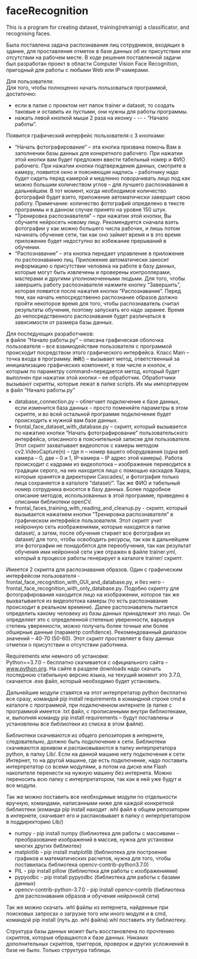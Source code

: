 # faceRecognition
This is a program for creating dataset, training(retrainig) a classificator, and recognising faces.


Была поставлена задача распознавания лиц сотрудников, входящих в здание, для проставления отметок в базе данных об их присутствии или отсутствии на рабочем месте. В ходе решения поставленной задачи был разработан проект в области Computer Vision Face Recognition, пригодный для работы с любыми Web или IP-камерами. 

Для пользователя: <br>
  Для того, чтобы полноценно начать пользоваться программой, достаточно:
  - если в папке с проектом нет папок trainer и dataset, то создать таковые и оставить их пустыми, они нужны для работы программы.
  - нажать левой кнопкой мыши 2 раза на иконку - -- - “Начало работы”. 

  Появится графический интерфейс пользователя с 3 кнопками:
  -	“Начать фотографирование” – эта кнопка призвана помочь Вам в заполнении базы данных для конкретного рабочего. При нажатии этой кнопки вам будет предложен ввести табельный номер и ФИО рабочего. При нажатии кнопки подтверждения данных, смотрите в камеру, появится окно и поясняющая надпись - работнику надо будет сидеть перед камерой и медленно поворачивать лицо под как можно большим количеством углов – для лучшего распознавания в дальнейшем. В тот момент, когда необходимое количество фотографий будет взято, приложение автоматически завершит свою работу. Примечание: количество фотографий определено в тексте программы и в данном случае принято на уровне 150 штук.
  - “Тренировка распознавателя” – при нажатии этой кнопки, Вы обучаете нейросеть новому лицу. Рекомендуется сначала взять фотографии у как можно большего числа рабочих, и лишь потом начинать обучение сети, так как оно займет время и в это время приложение будет недоступно во избежание прерываний в обучении.
  -	“Распознавание” – эта кнопка передает управление в приложение по распознаванию лиц. Приложение автоматически заносит информацию о присутствии человека на работе в базу данных, которые могут быть извлечены и проверены контроллерами, мастерами и другими уполномоченными людьми. Для того, чтобы завершить работу распознавателя нажмите кнопку “Завершить”, которая появится после нажатия кнопки “Распознавание”. Перед тем, как начать непосредственно распознание образов должно пройти некоторое время для того, чтобы распознаватель считал результаты обучения, поэтому запускать его надо заранее. Время до непосредственного распознавания будет различаться в зависимости от размера базы данных.


Для последующих разработчиков:<br>
  в файле “Начало работы.ру” – описана графическая оболочка пользователя – все взаимодействие пользователя с программой происходит посредством этого графического интерфейса. Класс Main – точка входа в программу. __init__() – вызывает метод, ответственный за инициализацию графических компонент, в том числе и кнопок, к которым по параметру command=передается метод, который будет выполнен при нажатии этой кнопки – ее обработчик. Обработчики вызывают скрипты, которые лежат в папке scripts. Их мы импортируем в файл “Начало работы.py”
  - database_connection.ру – облегчает подключение к базе данных, если изменится база данных – просто поменяйте параметры в этом скрипте, и во всей остальной программе подключение будет происходить к нужной вам базе данных.
  - frontal_face_dataset_with_database.py – скрипт, который вызывается по нажатию кнопки “Начать фотографирование” пользовательского интерфейса, описанного в пояснительной записке для пользователя. Этот скрипт захватывает видеопоток с камеры методом cv2.VideoCapture(n) – где n – номер вашего оборудования (одна веб камера – 0, две – 0 и 1, IP-камера – IP адрес этой камеры).
  Работа происходит с кадрами из видеопотока – изображение переводится в градации серого, на них находится лицо с помощью каскадов Хаара, которые хранятся в директории Cascades/, и фотография только лица сохраняется в каталоге “dataset/”. Так же ФИО и табельный номер сотрудника вносятся в базу данных. Более подробное описание методов, использованных в этой программе, приведено в описании библиотеки openCV.
  - frontal_faces_training_with_reading_and_cleanup.py - скрипт, который вызывается нажатием кнопки “Тренировка распознавателя” в графическом интерфейсе пользователя. Этот скрипт учит нейронную сеть изображениями, которые находятся в папке dataset/, а затем, после обучения стирает все фотографии из dataset/ для того, чтобы освободить ресурсы, так как в дальнейшем эти фотографии не понадобятся для переобучения, так как результат обучения ими нейронной сети уже отражен в файле trainer.yml, который в процессе работы генерирует в каталоге trainer/ скрипт.

  Имеется 2 скрипта для распознавания образов. Один с графическим интерфейсом пользователя - frontal_face_recognition_with_GUI_and_database.py, и без него - frontal_face_recognition_with_only_database.py. Подобно скрипту для фотографирования находится лицо на изображении, которое так же выхватывается из видеопотока камеры (то есть распознавание происходит в реальном времени). Далее распознаватель пытается определить какому человеку из базы данных принадлежит это лицо. Он определяет это с определенной степенью уверенности, варьируя степень уверенности, можно получать более точные или более обширные данные (параметр confidence). Рекомендованный диапазон значений – 40-70 (50-60). Этот скрипт проставляет в базу данных отметки о присутствии и отсутствии работника.

Requirements или немного об установке:<br>
  Python==3.7.0 – бесплатно скачивается с официального сайта – www.python.org.
  На сайте в разделе downloads надо скачать последнюю стабильную версию языка, на текущий момент это 3.7.0, скачается .ехе файл, который необходимо будет установить.

  Дальнейшие модули ставятся на этот интерпретатор python бесплатно все сразу, командой pip install requirements в командной строке cmd в каталоге с программой, при подключенном интернете (в папке с программой имеется .txt файл, с прописанными внутри библиотеками, и, выполняя команду pip install requirements – будут поставлены и установлены все библиотеки из списка в этом файле).

  Библиотеки скачиваются из общего репозитория в интернете, следовательно, должно быть подключение к сети. Библиотеки скачиваются архивом и распаковываются в папку интерпретатора python, в папку Lib/. Если на данной машине нету подключения к сети Интернет, то на другой машине, где есть подключение, надо поставить интерпретатор со всеми модулями, а потом на диске или Flash накопителе перенести на нужную машину без интернета. Можно переносить всю папку с интерпретатором, так как в ней уже будут и все модули. 

  Так же можно поставить все необходимые модули по отдельности вручную, командами, написанными ниже для каждой конкретной библиотеки (команда pip install находит .whl файл в общем репозитории в интернете, скачивает его и распаковывает в папку с интерпретатором в поддиректорию Lib/)

  - numpy - pip install numpy
  (библиотека для работы с массивами – преобразование изображений в массив, нужна для установки многих других библиотек)
  - matplotlib - pip install matplotlib
  (библиотека для построения графиков и математических расчетов, нужна для того, чтобы поставилась библиотека opencv-contrib-python3.7.0)
  - PIL - pip install pillow
  (библиотека для работы с изображениями) 
  - pypyodbc - pip install pypyodbc 
  (библиотека для работы с базами данных)
  - opencv-contrib-python-3.7.0 - pip install opencv-contrib 
  (библиотека для распознавания образов и обучения нейронной сети)

  Так же можно скачать .whl файлы из интернета, найденные при поисковых запросах о загрузке того или иного модуля и в cmd, командой pip install (путь до .whl файла).whl поставить эту библиотеку. 

Структура базы данных может быть восстановлена по прочтению скриптов, которые обращаются к базе данных. Никаких дополнительных скриптов, триггеров, проверок и других усложнений в базе не было. Только структура таблицы.
